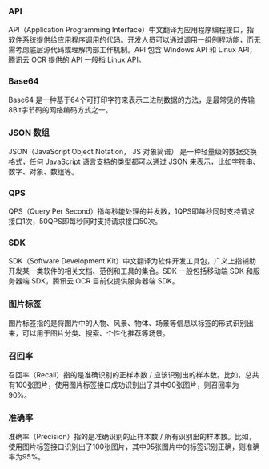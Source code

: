 ### API
API（Application Programming Interface）中文翻译为应用程序编程接口，指软件系统提供给应用程序调用的代码。开发人员可以通过调用一组例程功能，而无需考虑底层源代码或理解内部工作机制。API 包含 Windows API 和 Linux API，腾讯云 OCR 提供的 API 一般指 Linux API。

### Base64
Base64 是一种基于64个可打印字符来表示二进制数据的方法，是最常见的传输8Bit字节码的网络编码方式之一。

### JSON 数组
JSON（JavaScript Object Notation， JS 对象简谱） 是一种轻量级的数据交换格式，任何 JavaScript 语言支持的类型都可以通过 JSON 来表示，比如字符串、数字、对象、数组等。

### QPS
QPS（Query Per Second）指每秒能处理的并发数，1QPS即每秒同时支持请求接口1次，50QPS即每秒同时支持请求接口50次。

### SDK
SDK（Software Development Kit）中文翻译为软件开发工具包，广义上指辅助开发某一类软件的相关文档、范例和工具的集合。SDK 一般包括移动端 SDK 和服务器端 SDK，腾讯云 OCR 目前仅提供服务器端 SDK。

### 图片标签
图片标签指的是将图片中的人物、风景、物体、场景等信息以标签的形式识别出来，可以用于图片分类、搜索、个性化推荐等场景。

### 召回率
召回率（Recall）指的是准确识别的正样本数 / 应该识别出的样本数。比如，总共有100张图片，使用图片标签接口成功识别出了其中90张图片，则召回率为90%。

### 准确率
准确率（Precision）指的是准确识别的正样本数 / 所有识别出的样本数。比如，使用图片标签接口识别出了100张图片，其中95张图片中的标签识别正确，则准确率为95%。
